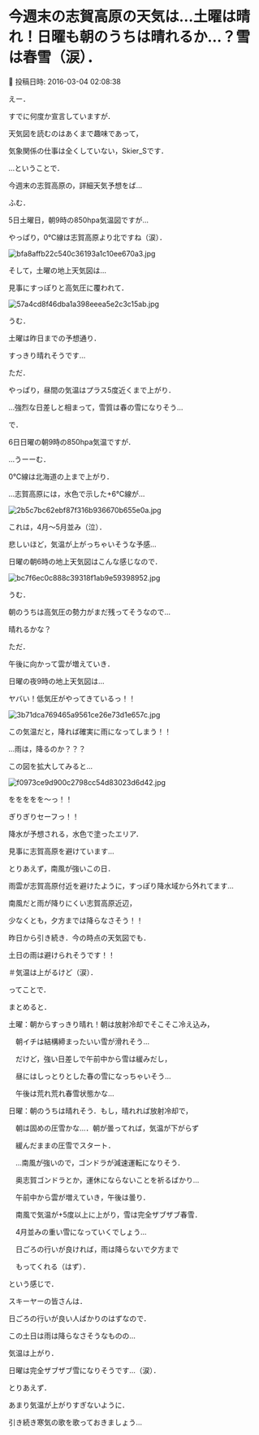 # 今週末の志賀高原の天気は…土曜は晴れ！日曜も朝のうちは晴れるか…？雪は春雪（涙）．

📅 投稿日時: 2016-03-04 02:08:38

えー．


すでに何度か宣言していますが．


天気図を読むのはあくまで趣味であって，


気象関係の仕事は全くしていない，Skier_Sです．





…ということで．


今週末の志賀高原の，詳細天気予想をば…





ふむ．


5日土曜日，朝9時の850hpa気温図ですが…


やっぱり，0℃線は志賀高原より北ですね（涙）．




![bfa8affb22c540c36193a1c10ee670a3.jpg](images/bfa8affb22c540c36193a1c10ee670a3.jpg)







そして，土曜の地上天気図は…


見事にすっぽりと高気圧に覆われて．




![57a4cd8f46dba1a398eeea5e2c3c15ab.jpg](images/57a4cd8f46dba1a398eeea5e2c3c15ab.jpg)




うむ．


土曜は昨日までの予想通り．


すっきり晴れそうです…





ただ．


やっぱり，昼間の気温はプラス5度近くまで上がり．


…強烈な日差しと相まって，雪質は春の雪になりそう…





で．


6日日曜の朝9時の850hpa気温ですが．


…うーーむ．


0℃線は北海道の上まで上がり．


…志賀高原には，水色で示した+6℃線が…




![2b5c7bc62ebf87f316b936670b655e0a.jpg](images/2b5c7bc62ebf87f316b936670b655e0a.jpg)




これは，4月～5月並み（泣）．


悲しいほど，気温が上がっちゃいそうな予感…





日曜の朝6時の地上天気図はこんな感じなので．




![bc7f6ec0c888c39318f1ab9e59398952.jpg](images/bc7f6ec0c888c39318f1ab9e59398952.jpg)




うむ．


朝のうちは高気圧の勢力がまだ残ってそうなので…


晴れるかな？





ただ．


午後に向かって雲が増えていき．


日曜の夜9時の地上天気図は…


ヤバい！低気圧がやってきているっ！！




![3b71dca769465a9561ce26e73d1e657c.jpg](images/3b71dca769465a9561ce26e73d1e657c.jpg)




この気温だと，降れば確実に雨になってしまう！！





…雨は，降るのか？？？


この図を拡大してみると…




![f0973ce9d900c2798cc54d83023d6d42.jpg](images/f0973ce9d900c2798cc54d83023d6d42.jpg)




ををををを～っ！！


ぎりぎりセーフっ！！


降水が予想される，水色で塗ったエリア．


見事に志賀高原を避けています…





とりあえず，南風が強いこの日．


雨雲が志賀高原付近を避けたように，すっぽり降水域から外れてます…


南風だと雨が降りにくい志賀高原近辺，


少なくとも，夕方までは降らなさそう！！





昨日から引き続き．今の時点の天気図でも．


土日の雨は避けられそうです！！


＃気温は上がるけど（涙）．





ってことで．


まとめると．





土曜：朝からすっきり晴れ！朝は放射冷却でそこそこ冷え込み，


　朝イチは結構締まったいい雪が滑れそう…


　だけど，強い日差しで午前中から雪は緩みだし，


　昼にはしっとりとした春の雪になっちゃいそう…


　午後は荒れ荒れ春雪状態かな…





日曜：朝のうちは晴れそう．もし，晴れれば放射冷却で，


　朝は固めの圧雪かな…．朝が曇ってれば，気温が下がらず


　緩んだままの圧雪でスタート．


　…南風が強いので，ゴンドラが減速運転になりそう．


　奥志賀ゴンドラとか，運休にならないことを祈るばかり…


　午前中から雲が増えていき，午後は曇り．


　南風で気温が+5度以上に上がり，雪は完全ザブザブ春雪．


　4月並みの重い雪になっていくでしょう…


　日ごろの行いが良ければ，雨は降らないで夕方まで


　もってくれる（はず）．





という感じで．


スキーヤーの皆さんは．


日ごろの行いが良い人ばかりのはずなので．


この土日は雨は降らなさそうなものの…


気温は上がり．


日曜は完全ザブザブ雪になりそうです…（涙）．





とりあえず．


あまり気温が上がりすぎないように．


引き続き寒気の歌を歌っておきましょう…
